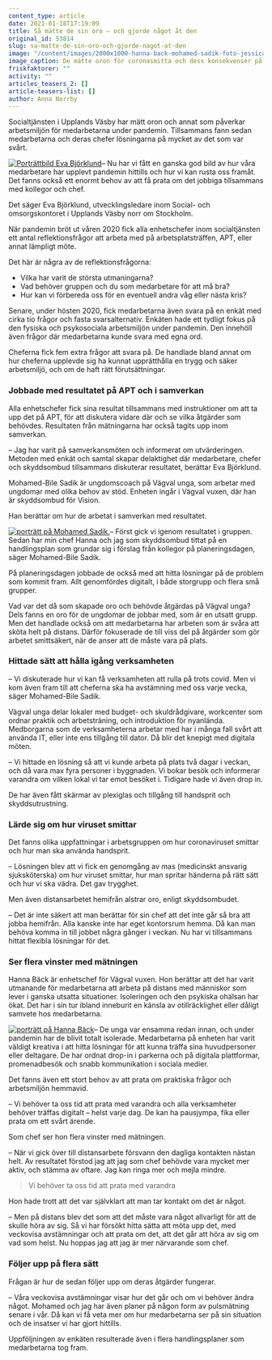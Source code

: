 ```yaml
---
content_type: article
date: 2021-01-18T17:19:09
title: Så mätte de sin oro – och gjorde något åt den
original_id: 53814
slug: sa-matte-de-sin-oro-och-gjorde-nagot-at-den
image: "/content/images/2000x1000-hanna-back-mohamed-sadik-foto-jessica-gow-tt.jpg"
image_caption: De mätte oron för coronasmitta och dess konsekvenser på sin arbetsplats. Nu samarbetar enhetschefen Hanna Bäck och skyddsombudet Mohamed-Bile Sadik, för att hitta lösningarna.
friskfaktorer: ""
activity: ""
articles_teasers_2: []
article-teasers-list: []
author: Anna Norrby
---
```


Socialtjänsten i Upplands Väsby har mätt oron och annat som påverkar arbetsmiljön för medarbetarna under pandemin. Tillsammans fann sedan medarbetarna och deras chefer lösningarna på mycket av det som var svårt.

[![Porträttbild Eva Björklund](https://www.suntarbetsliv.se/wp-content/uploads/2021/01/200x220-eva-bjorklund-foto-jessica-gow-tt.jpg)](https://www.suntarbetsliv.se/wp-content/uploads/2021/01/200x220-eva-bjorklund-foto-jessica-gow-tt.jpg)– Nu har vi fått en ganska god bild av hur våra medarbetare har upplevt pandemin hittills och hur vi kan rusta oss framåt. Det fanns också ett enormt behov av att få prata om det jobbiga tillsammans med kollegor och chef.

Det säger Eva Björklund, utvecklingsledare inom Social- och omsorgskontoret i Upplands Väsby norr om Stockholm.

När pandemin bröt ut våren 2020 fick alla enhetschefer inom socialtjänsten ett antal reflektionsfrågor att arbeta med på arbetsplatsträffen, APT, eller annat lämpligt möte.

Det här är några av de reflektionsfrågorna:

- Vilka har varit de största utmaningarna?
- Vad behöver gruppen och du som medarbetare för att må bra?
- Hur kan vi förbereda oss för en eventuell andra våg eller nästa kris?

Senare, under hösten 2020, fick medarbetarna även svara på en enkät med cirka tio frågor och fasta svarsalternativ. Enkäten hade ett tydligt fokus på den fysiska och psykosociala arbetsmiljön under pandemin. Den innehöll även frågor där medarbetarna kunde svara med egna ord.

Cheferna fick fem extra frågor att svara på. De handlade bland annat om hur cheferna upplevde sig ha kunnat upprätthålla en trygg och säker arbetsmiljö, och om de haft rätt förutsättningar.

### Jobbade med resultatet på APT och i samverkan

Alla enhetschefer fick sina resultat tillsammans med instruktioner om att ta upp det på APT, för att diskutera vidare där och se vilka åtgärder som behövdes. Resultaten från mätningarna har också tagits upp inom samverkan.

– Jag har varit på samverkansmöten och informerat om utvärderingen. Metoden med enkät och samtal skapar delaktighet där medarbetare, chefer och skyddsombud tillsammans diskuterar resultatet, berättar Eva Björklund.

Mohamed-Bile Sadik är ungdomscoach på Vägval unga, som arbetar med ungdomar med olika behov av stöd. Enheten ingår i Vägval vuxen, där han är skyddsombud för Vision.

Han berättar om hur de arbetat i samverkan med resultatet.

[![porträtt på Mohamed Sadik.](https://www.suntarbetsliv.se/wp-content/uploads/2021/01/200x220-mohamed-sadik-foto-jessica-gow-tt.jpg)](https://www.suntarbetsliv.se/wp-content/uploads/2021/01/200x220-mohamed-sadik-foto-jessica-gow-tt.jpg)– Först gick vi igenom resultatet i gruppen. Sedan har min chef Hanna och jag som skyddsombud tittat på en handlingsplan som grundar sig i förslag från kollegor på planeringsdagen, säger Mohamed-Bile Sadik.

På planeringsdagen jobbade de också med att hitta lösningar på de problem som kommit fram. Allt genomfördes digitalt, i både storgrupp och flera små grupper.

Vad var det då som skapade oro och behövde åtgärdas på Vägval unga? Dels fanns en oro för de ungdomar de jobbar med, som är en utsatt grupp. Men det handlade också om att medarbetarna har arbeten som är svåra att sköta helt på distans. Därför fokuserade de till viss del på åtgärder som gör arbetet smittsäkert, när de anser att de måste vara på plats.

### Hittade sätt att hålla igång verksamheten

– Vi diskuterade hur vi kan få verksamheten att rulla på trots covid. Men vi kom även fram till att cheferna ska ha avstämning med oss varje vecka, säger Mohamed-Bile Sadik.

Vägval unga delar lokaler med budget- och skuldrådgivare, workcenter som ordnar praktik och arbetsträning, och introduktion för nyanlända. Medborgarna som de verksamheterna arbetar med har i många fall svårt att använda IT, eller inte ens tillgång till dator. Då blir det knepigt med digitala möten.

– Vi hittade en lösning så att vi kunde arbeta på plats två dagar i veckan, och då vara max fyra personer i byggnaden. Vi bokar besök och informerar varandra om vilken lokal vi tar emot besöket i. Tidigare hade vi även drop in.

De har även fått skärmar av plexiglas och tillgång till handsprit och skyddsutrustning.

### Lärde sig om hur viruset smittar

Det fanns olika uppfattningar i arbetsgruppen om hur coronaviruset smittar och hur man ska använda handsprit.

– Lösningen blev att vi fick en genomgång av mas (medicinskt ansvarig sjuksköterska) om hur viruset smittar, hur man spritar händerna på rätt sätt och hur vi ska vädra. Det gav trygghet.

Men även distansarbetet hemifrån alstrar oro, enligt skyddsombudet.

– Det är inte säkert att man berättar för sin chef att det inte går så bra att jobba hemifrån. Alla kanske inte har eget kontorsrum hemma. Då kan man behöva komma in till jobbet några gånger i veckan. Nu har vi tillsammans hittat flexibla lösningar för det.

### Ser flera vinster med mätningen

Hanna Bäck är enhetschef för Vägval vuxen. Hon berättar att det har varit utmanande för medarbetarna att arbeta på distans med människor som lever i ganska utsatta situationer. Isoleringen och den psykiska ohälsan har ökat. Det har i sin tur ibland inneburit en känsla av otillräcklighet eller dåligt samvete hos medarbetarna.

[![porträtt på Hanna Bäck](https://www.suntarbetsliv.se/wp-content/uploads/2021/01/200x220-hanna-back-foto-jessica-gow-tt.jpg)](https://www.suntarbetsliv.se/wp-content/uploads/2021/01/200x220-hanna-back-foto-jessica-gow-tt.jpg)– De unga var ensamma redan innan, och under pandemin har de blivit totalt isolerade. Medarbetarna på enheten har varit väldigt kreativa i att hitta lösningar för att kunna träffa sina huvudpersoner eller deltagare. De har ordnat drop-in i parkerna och på digitala plattformar, promenadbesök och snabb kommunikation i sociala medier.

Det fanns även ett stort behov av att prata om praktiska frågor och arbetsmiljön hemmavid.

– Vi behöver ta oss tid att prata med varandra och alla verksamheter behöver träffas digitalt – helst varje dag. De kan ha pausjympa, fika eller prata om ett svårt ärende.

Som chef ser hon flera vinster med mätningen.

– När vi gick över till distansarbete försvann den dagliga kontakten nästan helt. Av resultatet förstod jag att jag som chef behövde vara mycket mer aktiv, och stämma av oftare. Jag kan ringa mer och mejla mindre.

> Vi behöver ta oss tid att prata med varandra

Hon hade trott att det var självklart att man tar kontakt om det är något.

– Men på distans blev det som att det måste vara något allvarligt för att de skulle höra av sig. Så vi har försökt hitta sätta att möta upp det, med veckovisa avstämningar och att prata om det, att det går att höra av sig om vad som helst. Nu hoppas jag att jag är mer närvarande som chef.

### Följer upp på flera sätt

Frågan är hur de sedan följer upp om deras åtgärder fungerar.

– Våra veckovisa avstämningar visar hur det går och om vi behöver ändra något. Mohamed och jag har även planer på någon form av pulsmätning senare i vår. Då kan vi få veta mer om hur medarbetarna ser på sin situation och de insatser vi har gjort hittills.

Uppföljningen av enkäten resulterade även i flera handlingsplaner som medarbetarna tog fram.
